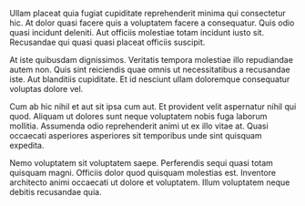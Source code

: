 Ullam placeat quia fugiat cupiditate reprehenderit minima qui consectetur hic. At dolor quasi facere quis a voluptatem facere a consequatur. Quis odio quasi incidunt deleniti. Aut officiis molestiae totam incidunt iusto sit. Recusandae qui quasi quasi placeat officiis suscipit.
 At iste quibusdam dignissimos. Veritatis tempora molestiae illo repudiandae autem non. Quis sint reiciendis quae omnis ut necessitatibus a recusandae iste. Aut blanditiis cupiditate. Et id nesciunt ullam doloremque consequatur voluptas dolore vel.
 Cum ab hic nihil et aut sit ipsa cum aut. Et provident velit aspernatur nihil qui quod. Aliquam ut dolores sunt neque voluptatem nobis fuga laborum mollitia. Assumenda odio reprehenderit animi ut ex illo vitae at. Quasi occaecati asperiores asperiores sit temporibus unde sint quisquam expedita.
 Nemo voluptatem sit voluptatem saepe. Perferendis sequi quasi totam quisquam magni. Officiis dolor quod quisquam molestias est. Inventore architecto animi occaecati ut dolore et voluptatem. Illum voluptatem neque debitis recusandae quia.